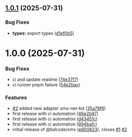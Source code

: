 ## [1.0.1](https://github.com/codecontinent/bd-sms-gateways/compare/v1.0.0...v1.0.1) (2025-07-31)


### Bug Fixes

* **types:** export types ([d1ef0b5](https://github.com/codecontinent/bd-sms-gateways/commit/d1ef0b59261a6fb4c6efd0514896f869ef062703))

# 1.0.0 (2025-07-31)


### Bug Fixes

* ci and update readme ([74e37f7](https://github.com/codecontinent/bd-sms-gateways/commit/74e37f7f4e9694e12790fe7eef087a25973a12a3))
* ci runner pnpm failure ([54e2bac](https://github.com/codecontinent/bd-sms-gateways/commit/54e2bacd0524ff2cd838a8a1f2840987977c4389))


### Features

* [#2](https://github.com/codecontinent/bd-sms-gateways/issues/2) added new adapter sms-net-bd ([35a79f6](https://github.com/codecontinent/bd-sms-gateways/commit/35a79f651b4a717536fc337db98afa9a6ac6de06))
* first release with ci automation ([46e2b97](https://github.com/codecontinent/bd-sms-gateways/commit/46e2b97fa0f03c02772e9c4e3976f7859c567951))
* first release with ci automation ([d43451c](https://github.com/codecontinent/bd-sms-gateways/commit/d43451cf21738da647f93d6c7fdaead2fba76464))
* first release with ci automation ([994bafc](https://github.com/codecontinent/bd-sms-gateways/commit/994bafc02d513bf944bcc9f0a4ea4bf233a5240b))
* initial release of @bdcode/sms ([e800823](https://github.com/codecontinent/bd-sms-gateways/commit/e800823ab41cfb425ab0551516e2e9ae6d84d35b)), closes [#1](https://github.com/codecontinent/bd-sms-gateways/issues/1) [#2](https://github.com/codecontinent/bd-sms-gateways/issues/2)
